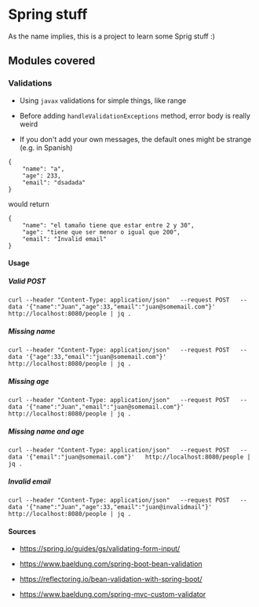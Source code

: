 # Spring stuff

As the name implies, this is a project to learn some Sprig stuff :)

## Modules covered

### Validations

- Using `javax` validations for simple things, like range

- Before adding `handleValidationExceptions` method, error body is really weird

- If you don't add your own messages, the default ones might be strange (e.g. in Spanish)

```
{
	"name": "a",
	"age": 233,
	"email": "dsadada"
}
```

would return

```
{
    "name": "el tamaño tiene que estar entre 2 y 30",
    "age": "tiene que ser menor o igual que 200",
    "email": "Invalid email"
}

```

#### Usage

##### Valid POST

    curl --header "Content-Type: application/json"   --request POST   --data '{"name":"Juan","age":33,"email":"juan@somemail.com"}'   http://localhost:8080/people | jq .

##### Missing name

    curl --header "Content-Type: application/json"   --request POST   --data '{"age":33,"email":"juan@somemail.com"}'   http://localhost:8080/people | jq .

##### Missing age

    curl --header "Content-Type: application/json"   --request POST   --data '{"name":"Juan","email":"juan@somemail.com"}'   http://localhost:8080/people | jq .

##### Missing name and age

    curl --header "Content-Type: application/json"   --request POST   --data '{"email":"juan@somemail.com"}'   http://localhost:8080/people | jq .

##### Invalid email

    curl --header "Content-Type: application/json"   --request POST   --data '{"name":"Juan","age":33,"email":"juan@invalidmail"}'   http://localhost:8080/people | jq .


#### Sources

- https://spring.io/guides/gs/validating-form-input/

- https://www.baeldung.com/spring-boot-bean-validation

- https://reflectoring.io/bean-validation-with-spring-boot/

- https://www.baeldung.com/spring-mvc-custom-validator